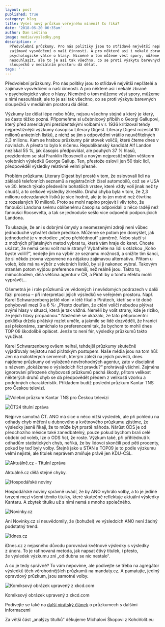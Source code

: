 ```yaml
---
layout: post
published: true
category: blog
title: Vyšel nový průzkum veřejného mínění! Co říká?
date: '2018-06-20 06:35am'
author: Dan Leština
image: media/vysledky.png
description: >
  Předvolební průzkumy. Pro nás politiky jsou to střídavě největší nepřátelé a
  zajímavé vysvědčení o naší činnosti. A pro některé asi i nekalé zbraně v
  psychologické válce o hlasy. Nicméně o tom můžeme vést spory, můžeme s nimi
  nesouhlasit, ale to je asi tak všechno, co se proti výskytu barevných
  sloupečků v mediálním prostoru dá dělat. 
tags: ' '
---
```

Předvolební průzkumy. Pro nás politiky jsou to střídavě největší nepřátelé a zajímavé vysvědčení o naší činnosti. A pro některé asi i nekalé zbraně v psychologické válce o hlasy. Nicméně o tom můžeme vést spory, můžeme s nimi nesouhlasit, ale to je asi tak všechno, co se proti výskytu barevných sloupečků v mediálním prostoru dá dělat. 

Výzkumy lze dělat lépe nebo hůře, nejsou všechny stejné a který je který, se často těžko pozná. Připomeňme si učebnicový příběh o Georgi Gallupovi, který před americkými prezidentskými volbami v r. 1936 kritizoval tehdy nejprestižnější výzkumy časopisu Literary Digest. Literary Digest rozeslal 10 milionů anketních lístků, z nichž se jim s odpověďmi vrátilo neuvěřitelných 2,3 milionu. Kam se hrabou průzkumy pár stovek voličů, které čteme dnes v novinách. A přesto to bylo k ničemu. Republikánský kandidát Alf Landon nezískal 55 %, jak časopis předpovídal, ale pouhých 37 % hlasů, prezidentem se stal Franklin Roosevelt a novým nejprestižnějším věštcem volebních výsledků George Gallup. Ten, přestože oslovil jen 50 tisíc lidí, předpověděl výsledky relativně velmi přesně. 

Problém průzkumu Literary Digest byl prostě v tom, že oslovovali lidi na základě telefonních seznamů a registračních čísel automobilů, což se v USA ve 30. letech týkalo především bohatších vrstev, které vždy volí jinak než ty chudší, a to celkové výsledky zkreslilo. Druhá chyba byla v tom, že 2,3 milionu odevzdaných lístků je sice hodně, ale je to jen méně než čtvrtina z rozeslaných 10 milionů. Proto se mohl naplno projevit i vliv toho, že fanoušci Landona svému oblíbenému časopisu odpovídali o něco raději než fanoušci Roosevelta, a tak se jednoduše sešlo více odpovědí podporujících Landona.

To ukazuje, že ani s dobrými úmysly a neomezenými zdroji není vůbec jednoduché vytvářet dobré predikce. Můžeme se potom jen domýšlet, jak jednoduché je v metodice „něco přehlédnout“ záměrně. Nebo stačí si z možných přijatelných metod vybrat tu, která vám hraje do karet. Chcete ukázat, že nemá cenu volit malé strany? Vybafněte na lidi s otázkou „Koho byste volili?“, nedejte jim na výběr ze seznamu možností, a snížíte tím šanci, že si někdo zrovna vzpomene na nějakou zajímavou alternativu. Přitom u voleb, kde má na výběr z volebních lístků, by si ji nakonec vybral. Takovým stranám potom vyjdou preference menší, než reálně jsou. Takto to, mimochodem, dělá většina agentur v ČR, a Piráti by o tomto efektu mohli vyprávět... 

Ošemetná je i role průzkumů ve vědomých i nevědomých podrazech v další fázi procesu – při interpretaci jejich výsledků ve veřejném prostoru. Např. Karel Schwarzenberg ještě vloni v létě říkal o Pirátech, kteří se v té době pohybovali mezi 3 a 6 %: „Přesto doufám, že ctění voliči nebudou plýtvat svými hlasy v situaci, která je tak vážná. Neměli by volit strany, kde je riziko, že jejich hlasy propadnou.“ Následně se ukázalo, že tato pětiprocentní poklička držela pirátský rozlet uměle, a jakmile se lidé dozvěděli, že hranici asi překonáme, zamíchalo to preferencemi tak, že bychom to mohli dnes TOP 09 škodolibě oplácet. Jenže to není fér, výsledky průzkumů takto využívat.

Karel Schwarzenberg ovšem nelhal, tehdejší průzkumy skutečně vyjadřovaly nejistotu nad pirátským postupem. Naše média jsou na tom hůř. Jen na málokterých serverech, kterým záleží na jejich pověsti, dnes najdeme průzkumy od vyloženě nevěrohodných agentur, zato v disciplíně s názvem „dokážeme o výsledcích říct pravdu?“ prohrávají všichni. Zejména ignorování přirozené chybovosti průzkumů páchá škody, přitom velikost některých druhů chyb se dá předpovědět předem z velikosti vzorku a podobných charakteristik. Příkladem budiž poslední průzkum Kantar TNS pro Českou televizi.



![Volební průzkum Kantar TNS pro Českou televizi](media/vysledkyx.png)



![ČT24 titulní zpráva](media/ct24titulek.png)

Nejprve samotná ČT. ANO má sice o něco nižší výsledek, ale při pohledu na odhady chyb měření u dubnového a květnového průzkumu zjistíme, že výsledky jasně říkají, že to může být prostě náhoda. Nárůst ODS je od předchozího měsíce také zanedbatelný, pouze pokud bychom brali celé období od voleb, lze o ODS říct, že roste. Výzkum také, při přihlédnutí k odhadům statistických chyb, neříká, že by lidovci skončili pod pěti procenty, pokud by teď byly volby. Stejně jako u STAN a TOP09 je to podle výzkumu velmi nejisté, ale titulek neprávem zmiňuje právě jen KDU-ČSL.



![Aktuálně.cz - Titulní zpráva](media/aktualne.png)

Aktuálně.cz dělá stejné chyby.



![Hospodářské noviny](media/hospodarky.png)

Hospodářské noviny správně uvádí, že by ANO vyhrálo volby, a to je jediné tvrzení mezi všemi těmito titulky, které skutečně reflektuje aktuální výsledky Kantaru. A zbytek titulku už s nimi nemá s mnoho společného.



![Novinky.cz](media/novinky.png)

Ani Novinky.cz si neuvědomily, že (bohužel) ve výsledcích ANO není žádný podstatný trend. 



![Idnes.cz](media/idnes.png)

iDnes.cz z nejasného důvodu porovnává květnové výsledky s výsledky z února. To je rafinovaná metoda, jak napsat čtivý titulek, i přesto, že výsledek výzkumu zní „od dubna se nic nestalo“.



A co je tedy správně? To vám nepovíme, ale podívejte se třeba na agregátor výsledků těch věrohodnějších průzkumů na mandaty.cz. A pamatujte, jediný opravdový průzkum, jsou samotné volby.



![Komiksový obrázek upravený z xkcd.com ](media/xkcd_komiks_pruzkumy.png)

Komiksový obrázek upravený z xkcd.com 



Podívejte se také na [další pirátský článek](https://www.piratskelisty.cz/clanek-1561-predvolebni-pruzkumy-nenechte-se-napalit) o průzkumech s dalšími informacemi 

Za větší část „analýzy titulků“ děkujeme Michalovi Škopovi z KohoVolit.eu
